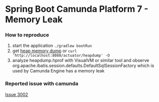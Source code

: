 # Spring Boot Camunda Platform 7 - Memory Leak

### How to reproduce
1) start the application `./gradlew bootRun`
2) get [heap memory dump](http://localhost:8080/actuator/heapdump)  or `curl 'http://localhost:8080/actuator/heapdump' -O`
3) analyze heapdump.hprof with VisualVM or similar tool and observe org.apache.ibatis.session.defaults.DefaultSqlSessionFactory which is used by Camunda Engine has a memory leak


### Reported issue with camunda
[Issue 3002](https://github.com/camunda/camunda-bpm-platform/issues/3002)